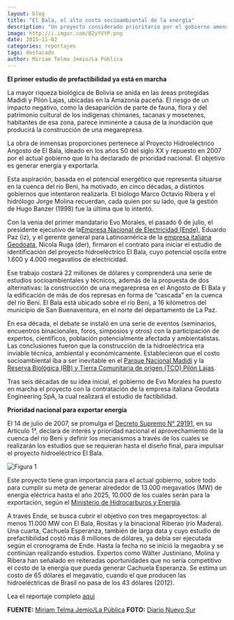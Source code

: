 ```yaml
---
layout: blog
title: "El Bala, el alto costo socioambiental de la energía"
description: "Un proyecto considerado prioritario por el gobierno amenaza a la Amazonía boliviana"
image: http://i.imgur.com/B2yYVYP.png
date: 2015-11-02
categories: reportajes
tags: destacado
author: Miriam Telma Jemio/La Pública
---
```


<b>El primer estudio de prefactibilidad ya está en marcha</b>

La  mayor riqueza biológica de Bolivia se anida en las áreas protegidas Madidi y Pilón Lajas, ubicadas en la Amazonía paceña. El riesgo de un impacto negativo, como la desaparición de parte de fauna, flora y del patrimonio cultural de los indígenas chimanes, tacanas y mosetenes, habitantes de esa zona, parece inminente a causa de la inundación que producirá la construcción de una megarepresa.

La obra de inmensas proporciones pertenece al Proyecto Hidroeléctrico Angosto de El Bala, ideado en los años 50 del siglo XX y repuesto en 2007 por el actual gobierno que lo ha declarado de prioridad nacional. El objetivo es generar energía y exportarla.

Esta aspiración, basada en el potencial energético que representa situarse en la cuenca del río Beni, ha motivado, en cinco décadas,  a distintos gobiernos que intentaron realizarla. El biólogo Marco Octavio Ribera y el hidrólogo Jorge Molina recuerdan, cada quien por su lado, que la gestión de Hugo Banzer (1998) fue la última que lo intentó.

Con la venia del primer mandatario Evo Morales, el pasado 6 de julio, el presidente ejecutivo de la[Empresa Nacional de Electricidad (Ende)](http://www.ende.bo/inicio.php), Eduardo Paz (iz), y el gerente general para Latinoamérica de la [empresa italiana Geodoata](http://www.geodata.it/it/), Nicola Ruga (der), firmaron el contrato para iniciar el estudio de identificación del proyecto hidroeléctrico El Bala, cuyo potencial oscila entre 1.600 y 4.000 megavatios de electricidad.

Ese trabajo costará 22 millones de dólares y comprenderá una serie de estudios socioambientales y técnicos, además de la propuesta de dos alternativas: la construcción de una megarepresa en el Angosto de El Bala y la edificación de más de dos represas en forma de “cascada” en la cuenca del río Beni. El Bala está ubicado sobre el río Beni, a 16 kilómetros del municipio de San Buenaventura,  en el norte del departamento de La Paz.

En esa década, el debate se instaló en una serie de eventos (seminarios, encuentros binacionales, foros, simposios y otros) con la participación de expertos, científicos, población potencialmente afectada y ambientalistas. Las conclusiones fueron que la construcción de la hidroeléctrica era inviable técnica, ambiental y económicamente. Establecieron que el costo socioambiental iba a ser inevitable en el [Parque Nacional Madidi](http://www.sernap.gob.bo/index.php?option=com_content&view=article&id=86:parque-nacional-y-area-natural-de-manejo-integrado-madidi&catid=37:detalle-de-areas-protegidas&Itemid=281) y la [Reserva Biológica (RB) y Tierra Comunitaria de origen (TCO) Pilón Lajas](http://www.sernap.gob.bo/index.php?option=com_content&view=article&id=97&Itemid=270).

Tras seis décadas de su idea inicial, el gobierno de Evo Morales ha puesto en marcha el proyecto con la contratación de la empresa italiana Geodata Engineering SpA, la cual realizará el estudio de factibilidad.

<b>Prioridad nacional para exportar energía</b>

El 14 de julio de 2007, se promulga el [Decreto Supremo N° 29191](http://www.gacetaoficialdebolivia.gob.bo/normas/view/26700), en su Artículo 1°, declara de interés y prioridad nacional el aprovechamiento de la cuenca del río Beni y definir los mecanismos a través de los cuales se realizarán los estudios que se requieran hasta el diseño final, para impulsar el proyecto hidroeléctrico El Bala.

<div class="pull-right img-content">
  <img alt="Figura 1" class="img-responsive" src="http://i.imgur.com/RC9UBWC.png">
</div>

Este proyecto tiene gran importancia para el actual gobierno, sobre todo para cumplir su meta de generar alrededor de 13.000 megavatios (MW) de energía eléctrica hasta el año 2025, 10.000 de los cuales serán para la exportación, según el [Ministerio de Hidrocarburos y Energía](http://www2.hidrocarburos.gob.bo/).

A través Ende, se busca cubrir el objetivo con tres megaproyectos: al menos 11.000 MW con El Bala, Rositas y la binacional Riberao (río Madera). Una cuarta, Cachuela Esperanza, también de larga data y cuyo estudio de prefactibilidad costó más 8 millones de dólares, ya debía ser ejecutada según el cronograma de Ende. Hasta la fecha no se inició la megaobra y se continúan realizando estudios. Expertos como Wálter Justiniano, Molina y Ribera han señalado en reiteradas oportunidades que no sería competitivo el costo de la energía que pueda generar Cachuela Esperanza. Se estima un costo de 65 dólares el megavatio, cuando el que producen las hidroeléctricas de Brasil no pasa de los 43 dólares (2012).

Lea el reportaje completo [aqui](https://miriamjemio.atavist.com/el-bala-el-alto-costo-socioambiental-de-la-energa)

<b>FUENTE:</b> [Miriam Telma Jemio/La Pública](https://miriamjemio.atavist.com/el-bala-el-alto-costo-socioambiental-de-la-energa)
<b>FOTO:</b> [Diario Nuevo Sur](http://diarionuevosur.com/index.php/component/blog_calendar/2015/09/05?start=20)
